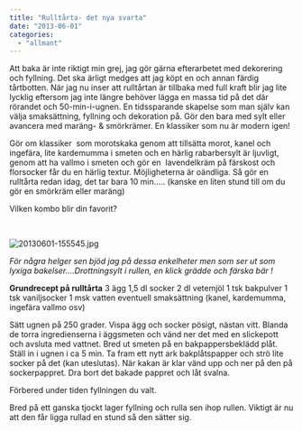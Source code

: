 ```yaml
---
title: "Rulltårta- det nya svarta"
date: "2013-06-01"
categories: 
  - "allmant"
---
```


Att baka är inte riktigt min grej, jag gör gärna efterarbetet med dekorering och fyllning. Det ska ärligt medges att jag köpt en och annan färdig tårtbotten. När jag nu inser att rulltårtan är tillbaka med full kraft blir jag lite lycklig eftersom jag inte längre behöver lägga en massa tid på det där rörandet och 50-min-i-ugnen. En tidssparande skapelse som man själv kan välja smaksättning, fyllning och dekoration på. Gör den bara med sylt eller avancera med maräng- & smörkrämer. En klassiker som nu är modern igen!

Gör om klassiker  som morotskaka genom att tillsätta morot, kanel och ingefära, lite kardemumma i smeten och en härlig rabarbersylt är ljuvligt,  genom att ha vallmo i smeten och gör en  lavendelkräm på färskost och florsocker får du en härlig textur. Möjligheterna är oändliga. Så gör en rulltårta redan idag, det tar bara 10 min..... (kanske en liten stund till om du gör en smörkräm eller maräng)

Vilken kombo blir din favorit?

 

![20130601-155545.jpg](/static/img/20130601-155545.jpg)

_För några helger sen bjöd jag på dessa enkelheter men som ser ut som lyxiga bakelser....Drottningsylt i rullen, en klick grädde och färska bär !_

**Grundrecept på rulltårta** 3 ägg 1,5 dl socker 2 dl vetemjöl 1 tsk bakpulver 1 tsk vaniljsocker 1 msk vatten eventuell smaksättning (kanel, kardemumma, ingefära vallmo osv)

Sätt ugnen på 250 grader. Vispa ägg och socker pösigt, nästan vitt. Blanda de torra ingredienserna i äggsmeten och vänd ner det med en slickepott och avsluta med vattnet. Bred ut smeten på en bakpappersbeklädd plåt. Ställ in i ugnen i ca 5 min. Ta fram ett nytt ark bakplåtspapper och strö lite socker på det (kan uteslutas). När kakan är klar vänd upp och ner på den på sockerpappret. Dra bort det bakade pappret och låt svalna.

Förbered under tiden fyllningen du valt.

Bred på ett ganska tjockt lager fyllning och rulla sen ihop rullen. Viktigt är nu att den får ligga rullad en stund så den sätter sig.
